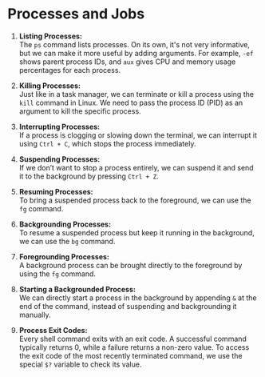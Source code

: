 # Processes and Jobs

1. **Listing Processes:**  
   The `ps` command lists processes. On its own, it's not very informative, but we can make it more useful by adding arguments. For example, `-ef` shows parent process IDs, and `aux` gives CPU and memory usage percentages for each process.

2. **Killing Processes:**  
   Just like in a task manager, we can terminate or kill a process using the `kill` command in Linux. We need to pass the process ID (PID) as an argument to kill the specific process.

3. **Interrupting Processes:**  
   If a process is clogging or slowing down the terminal, we can interrupt it using `Ctrl + C`, which stops the process immediately.

4. **Suspending Processes:**  
   If we don’t want to stop a process entirely, we can suspend it and send it to the background by pressing `Ctrl + Z`.

5. **Resuming Processes:**  
   To bring a suspended process back to the foreground, we can use the `fg` command.

6. **Backgrounding Processes:**  
   To resume a suspended process but keep it running in the background, we can use the `bg` command.

7. **Foregrounding Processes:**  
   A background process can be brought directly to the foreground by using the `fg` command.

8. **Starting a Backgrounded Process:**  
   We can directly start a process in the background by appending `&` at the end of the command, instead of suspending and backgrounding it manually.

9. **Process Exit Codes:**  
   Every shell command exits with an exit code. A successful command typically returns 0, while a failure returns a non-zero value. To access the exit code of the most recently terminated command, we use the special `$?` variable to check its value.
